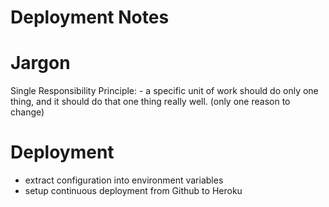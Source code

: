 # Deployment Notes

# Jargon

Single Responsibility Principle:
    - a specific unit of work should do only one thing, and it should do that one thing really well. (only one reason to change)

# Deployment

- extract configuration into environment variables
- setup continuous deployment from Github to Heroku